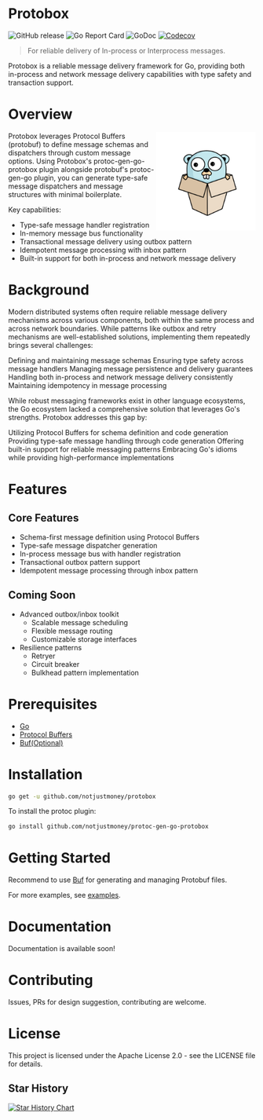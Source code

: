 # Protobox

![GitHub release](https://img.shields.io/github/release/notjustmoney/protobox.svg)
![Go Report Card](https://goreportcard.com/badge/github.com/notjustmoney/protobox)
![GoDoc](https://godoc.org/github.com/notjustmoney/protobox?status.svg)
[![Codecov](https://codecov.io/gh/notjustmoney/protobox/branch/main/graph/badge.svg)](https://codecov.io/gh/notjustmoney/protobox)


> For reliable delivery of In-process or Interprocess messages.

Protobox is a reliable message delivery framework for Go, providing both in-process and network message delivery capabilities with type
safety and transaction support.

# Overview

<img align="right" width="40%" src="./asset/logo/protobox-gopher.png" alt="protobox-gopher">

Protobox leverages Protocol Buffers (protobuf) to define message schemas and dispatchers through custom message options. Using Protobox's protoc-gen-go-protobox plugin alongside protobuf's protoc-gen-go plugin, you can generate type-safe message dispatchers and message structures with minimal boilerplate.

Key capabilities:

- Type-safe message handler registration
- In-memory message bus functionality
- Transactional message delivery using outbox pattern
- Idempotent message processing with inbox pattern
- Built-in support for both in-process and network message delivery

# Background

Modern distributed systems often require reliable message delivery mechanisms across various components, both within the same process and
across network boundaries. While patterns like outbox and retry mechanisms are well-established solutions, implementing them repeatedly
brings several challenges:

Defining and maintaining message schemas
Ensuring type safety across message handlers
Managing message persistence and delivery guarantees
Handling both in-process and network message delivery consistently
Maintaining idempotency in message processing

While robust messaging frameworks exist in other language ecosystems, the Go ecosystem lacked a comprehensive solution that leverages Go's
strengths. Protobox addresses this gap by:

Utilizing Protocol Buffers for schema definition and code generation
Providing type-safe message handling through code generation
Offering built-in support for reliable messaging patterns
Embracing Go's idioms while providing high-performance implementations

# Features

## Core Features

- Schema-first message definition using Protocol Buffers
- Type-safe message dispatcher generation
- In-process message bus with handler registration
- Transactional outbox pattern support
- Idempotent message processing through inbox pattern

## Coming Soon

- Advanced outbox/inbox toolkit
    - Scalable message scheduling
    - Flexible message routing
    - Customizable storage interfaces
- Resilience patterns
    - Retryer
    - Circuit breaker
    - Bulkhead pattern implementation

# Prerequisites

- [Go](https://golang.org/dl/)
- [Protocol Buffers](https://developers.google.com/protocol-buffers/docs/downloads)
- [Buf(Optional)](https://docs.buf.build/installation)

# Installation

```bash
go get -u github.com/notjustmoney/protobox
```

To install the protoc plugin:

```bash
go install github.com/notjustmoney/protoc-gen-go-protobox
```

# Getting Started

Recommend to use [Buf](https://docs.buf.build/installation) for generating and managing Protobuf files.

For more examples, see [examples](./examples).

# Documentation

Documentation is available soon!

# Contributing

Issues, PRs for design suggestion, contributing are welcome.

# License

This project is licensed under the Apache License 2.0 - see the LICENSE file for details.

## Star History

[![Star History Chart](https://api.star-history.com/svg?repos=notjustmoney/protobox&type=Date)](https://star-history.com/#notjustmoney/protobox&Date)